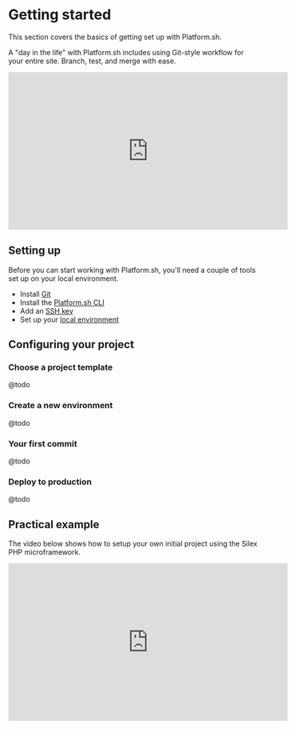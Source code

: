 # Getting started

This section covers the basics of getting set up with Platform.sh.

<!-- toc -->

A "day in the life" with Platform.sh includes using Git-style workflow for your entire site.  Branch, test, and merge with ease.

<iframe width="560" height="315" src="https://www.youtube.com/embed/LJE3cd3X2N8" frameborder="0" allowfullscreen></iframe>

## Setting up

Before you can start working with Platform.sh, you'll need a couple of tools set up on your local environment.

* Install [Git](/gettingstarted/git.md)
* Install the [Platform.sh CLI](/development/cli.md)
* Add an [SSH key](/development/ssh.md)
* Set up your [local environment](gettingstarted/local.html)

## Configuring your project

### Choose a project template

@todo

### Create a new environment

@todo

### Your first commit

@todo

### Deploy to production

@todo

## Practical example

The video below shows how to setup your own initial project using the Silex PHP microframework.

<iframe width="560" height="315" src="https://www.youtube.com/embed/upxdYc3Ti88" frameborder="0" allowfullscreen></iframe>


